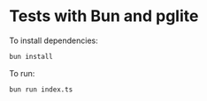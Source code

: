 # Tests with Bun and pglite

To install dependencies:

```bash
bun install
```

To run:

```bash
bun run index.ts
```
